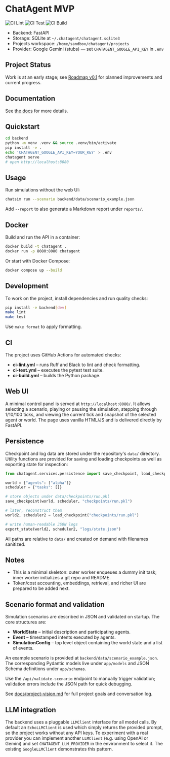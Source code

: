 
# ChatAgent MVP

![CI Lint](https://github.com/OWNER/REPO/actions/workflows/ci-lint.yml/badge.svg)
![CI Test](https://github.com/OWNER/REPO/actions/workflows/ci-test.yml/badge.svg)
![CI Build](https://github.com/OWNER/REPO/actions/workflows/ci-build.yml/badge.svg)

- Backend: FastAPI
- Storage: SQLite at `~/.chatagent/chatagent.sqlite3`
- Projects workspace: `/home/sandbox/chatagent/projects`
- Provider: Google Gemini (stubs) — set `CHATAGENT_GOOGLE_API_KEY` in `.env`

## Project Status

Work is at an early stage; see [Roadmap v0.1](../../issues/1) for planned improvements and current progress.

## Documentation

See [the docs](docs/quickstart.md) for more details.

## Quickstart

```bash
cd backend
python -m venv .venv && source .venv/bin/activate
pip install -e .
echo 'CHATAGENT_GOOGLE_API_KEY=YOUR_KEY' > .env
chatagent serve
# open http://localhost:8080
```

## Usage

Run simulations without the web UI:

```bash
chatsim run --scenario backend/data/scenario_example.json
```

Add `--report` to also generate a Markdown report under `reports/`.

## Docker

Build and run the API in a container:

```bash
docker build -t chatagent .
docker run -p 8080:8080 chatagent
```

Or start with Docker Compose:

```bash
docker compose up --build
```

## Development

To work on the project, install dependencies and run quality checks:

```bash
pip install -e backend[dev]
make lint
make test
```

Use `make format` to apply formatting.


## CI

The project uses GitHub Actions for automated checks:

- **ci-lint.yml** – runs Ruff and Black to lint and check formatting.
- **ci-test.yml** – executes the pytest test suite.
- **ci-build.yml** – builds the Python package.




## Web UI

A minimal control panel is served at `http://localhost:8080/`.
It allows selecting a scenario, playing or pausing the simulation,
stepping through 1/10/100 ticks, and viewing the current tick and
snapshot of the selected agent or world. The page uses vanilla
HTML/JS and is delivered directly by FastAPI.


## Persistence

Checkpoint and log data are stored under the repository's `data/` directory.  Utility
functions are provided for saving and loading checkpoints as well as exporting state
for inspection:

```python
from chatagent.services.persistence import save_checkpoint, load_checkpoint, export_state

world = {"agents": ["alpha"]}
scheduler = {"tasks": []}

# store objects under data/checkpoints/run.pkl
save_checkpoint(world, scheduler, "checkpoints/run.pkl")

# later, reconstruct them
world2, scheduler2 = load_checkpoint("checkpoints/run.pkl")

# write human‑readable JSON logs
export_state(world2, scheduler2, "logs/state.json")
```

All paths are relative to `data/` and created on demand with filenames sanitized.


## Notes

- This is a minimal skeleton: outer worker enqueues a dummy init task; inner worker initializes a git repo and README.
- Token/cost accounting, embeddings, retrieval, and richer UI are prepared to be added next.

## Scenario format and validation

Simulation scenarios are described in JSON and validated on startup. The
core structures are:

- **WorldState** – initial description and participating agents.
- **Event** – timestamped intents executed by agents.
- **SimulationConfig** – top level object containing the world state and
  a list of events.

An example scenario is provided at `backend/data/scenario_example.json`.
The corresponding Pydantic models live under `app/models` and JSON Schema
definitions under `app/schemas`.

Use the `/api/validate-scenario` endpoint to manually trigger validation;
validation errors include the JSON path for quick debugging.

See [docs/project-vision.md](docs/project-vision.md) for full project goals and conversation log.

## LLM integration

The backend uses a pluggable `LLMClient` interface for all model calls. By
default an `EchoLLMClient` is used which simply returns the provided prompt, so
the project works without any API keys. To experiment with a real provider you
can implement another `LLMClient` (e.g. using OpenAI or Gemini) and set
`CHATAGENT_LLM_PROVIDER` in the environment to select it. The existing
`GoogleLLMClient` demonstrates this pattern.
